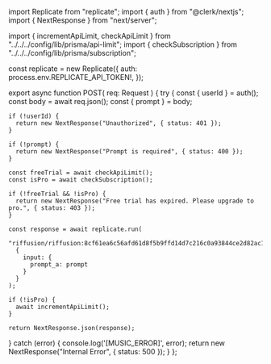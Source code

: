 import Replicate from "replicate";
import { auth } from "@clerk/nextjs";
import { NextResponse } from "next/server";

import { incrementApiLimit, checkApiLimit } from "../../../config/lib/prisma/api-limit";
import { checkSubscription } from "../../../config/lib/prisma/subscription";

const replicate = new Replicate({
  auth: process.env.REPLICATE_API_TOKEN!,
});

export async function POST(
  req: Request
) {
  try {
    const { userId } = auth();
    const body = await req.json();
    const { prompt  } = body;

    if (!userId) {
      return new NextResponse("Unauthorized", { status: 401 });
    }

    if (!prompt) {
      return new NextResponse("Prompt is required", { status: 400 });
    }

    const freeTrial = await checkApiLimit();
    const isPro = await checkSubscription();

    if (!freeTrial && !isPro) {
      return new NextResponse("Free trial has expired. Please upgrade to pro.", { status: 403 });
    }

    const response = await replicate.run(
      "riffusion/riffusion:8cf61ea6c56afd61d8f5b9ffd14d7c216c0a93844ce2d82ac1c9ecc9c7f24e05",
      {
        input: {
          prompt_a: prompt
        }
      }
    );

    if (!isPro) {
      await incrementApiLimit();
    }

    return NextResponse.json(response);
  } catch (error) {
    console.log('[MUSIC_ERROR]', error);
    return new NextResponse("Internal Error", { status: 500 });
  }
};
